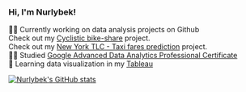 ### Hi, I'm Nurlybek!

👨‍💻 Currently working on data analysis projects on Github<br/>
Check out my [Cyclistic bike-share](https://github.com/nourlybeque/Cyclistic-Bike-Share-Project) project.<br/>
Check out my [New York TLC - Taxi fares prediction](https://github.com/nourlybeque/New-York-TLC-project) project.<br/>
🧑‍🎓 Studied [Google Advanced Data Analytics Professional Certificate](https://www.coursera.org/professional-certificates/google-advanced-data-analytics)<br/>
👀 Learning data visualization in my [Tableau](https://public.tableau.com/app/profile/nurlybek7697/viz/TableauWorkshoppart3/Dashboard1)<br/>


[![Nurlybek's GitHub stats](https://github-readme-stats.vercel.app/api?username=nourlybeque)](https://github.com/nourlybeque/github-readme-stats)
